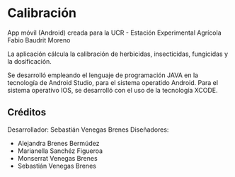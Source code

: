 # Calibración

App móvil (Android) creada para la UCR - Estación Experimental Agrícola Fabio Baudrit Moreno

La aplicación cálcula la calibración de herbicidas, insecticidas, fungicidas y la dosificación.

Se desarrolló empleando el lenguaje de programación JAVA en la tecnología de Android Studio, para el sistema operatido Android.
Para el sistema operativo IOS, se desarrolló con el uso de la tecnología XCODE.

## Créditos

Desarrollador: Sebastián Venegas Brenes
Diseñadores: 
- Alejandra Brenes Bermúdez
- Marianella Sanchéz Figueroa
- Monserrat Venegas Brenes
- Sebastián Venegas Brenes

